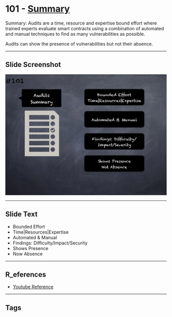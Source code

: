 # 101 - [Summary](Summary.md) 

Summary: Audits are a time, resource and expertise bound effort where trained experts evaluate smart contracts using a combination of automated and manual techniques to find as many vulnerabilities as possible. 

Audits can show the presence of vulnerabilities but not their absence.
___
## Slide Screenshot
![101.png](../../images/6.Audit%20Techniques%20and%20Tools%20101/101.png)
___
## Slide Text
- Bounded Effort
- Time|Resources|Expertise
- Automated & Manual
- Findings: Difficulty/Impact/Security
- Shows Presence
- Now Absence
___
## R_eferences

- [Youtube Reference](https://youtu.be/dgITqd3mkDk?t=2130)
___
## Tags